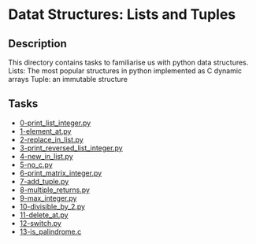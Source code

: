# Datat Structures: Lists and Tuples

## Description
This directory contains tasks to familiarise us with python data structures.
Lists: The most popular structures in python implemented as C dynamic arrays
Tuple: an immutable structure

## Tasks
* [0-print_list_integer.py](0-print_list_integer.py)
* [1-element_at.py](1-element_at.py)
* [2-replace_in_list.py](2-replace_in_list.py)
* [3-print_reversed_list_integer.py](3-print_reversed_list_integer.py)
* [4-new_in_list.py](4-new_in_list.py)
* [5-no_c.py](5-no_c.py)
* [6-print_matrix_integer.py](6-print_matrix_integer.py)
* [7-add_tuple.py](7-add_tuple.py)
* [8-multiple_returns.py](8-multiple_returns.py)
* [9-max_integer.py](9-max_integer.py)
* [10-divisible_by_2.py](10-divisible_by_2.py)
* [11-delete_at.py](11-delete_at.py)
* [12-switch.py](12-switch.py)
* [13-is_palindrome.c](13-is_palindrome.c)
